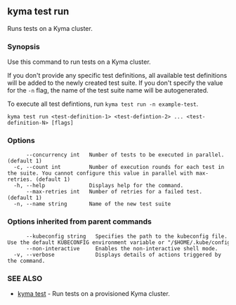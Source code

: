 ## kyma test run

Runs tests on a Kyma cluster.

### Synopsis

Use this command to run tests on a Kyma cluster.

If you don't provide any specific test definitions, all available test definitions will be added to the newly created test suite.
If you don't specify the value for the `-n` flag, the name of the test suite name will be autogenerated.

To execute all test defintions, run `kyma test run -n example-test`.



```
kyma test run <test-definition-1> <test-defintion-2> ... <test-definition-N> [flags]
```

### Options

```
      --concurrency int   Number of tests to be executed in parallel. (default 1)
  -c, --count int         Number of execution rounds for each test in the suite. You cannot configure this value in parallel with max-retries. (default 1)
  -h, --help              Displays help for the command.
      --max-retries int   Number of retries for a failed test. (default 1)
  -n, --name string       Name of the new test suite
```

### Options inherited from parent commands

```
      --kubeconfig string   Specifies the path to the kubeconfig file. Use the default KUBECONFIG environment variable or "/$HOME/.kube/config" if KUBECONFIG is not set.
      --non-interactive     Enables the non-interactive shell mode.
  -v, --verbose             Displays details of actions triggered by the command.
```

### SEE ALSO

* [kyma test](kyma_test.md)	 - Run tests on a provisioned Kyma cluster.

